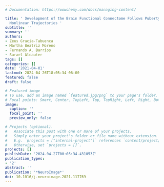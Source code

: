```yaml
---
# Documentation: https://wowchemy.com/docs/managing-content/

title: ' Development of the Brain Functional Connectome Follows Puberty-Dependent
  Nonlinear Trajectories '
subtitle: ''
summary: ''
authors:
- Zeus Gracia-Tabuenca
- Martha Beatriz Moreno
- Fernando A. Barrios
- Sarael Alcauter
tags: []
categories: []
date: '2021-04-01'
lastmod: 2024-04-26T18:05:34-06:00
featured: false
draft: false

# Featured image
# To use, add an image named `featured.jpg/png` to your page's folder.
# Focal points: Smart, Center, TopLeft, Top, TopRight, Left, Right, BottomLeft, Bottom, BottomRight.
image:
  caption: ''
  focal_point: ''
  preview_only: false

# Projects (optional).
#   Associate this post with one or more of your projects.
#   Simply enter your project's folder or file name without extension.
#   E.g. `projects = ["internal-project"]` references `content/project/deep-learning/index.md`.
#   Otherwise, set `projects = []`.
projects: []
publishDate: '2024-04-27T00:05:34.431053Z'
publication_types:
- '2'
abstract: ''
publication: '*NeuroImage*'
doi: 10.1016/j.neuroimage.2021.117769
---
```

